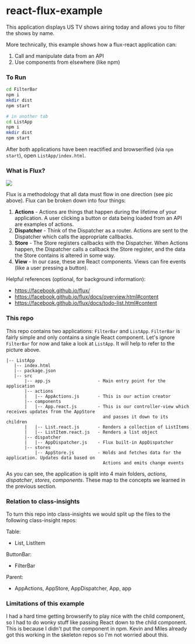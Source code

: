 # react-flux-example

This application displays US TV shows airing today and allows you to filter the shows by name.

More technically, this example shows how a flux-react application can:

1. Call and manipulate data from an API
2. Use components from elsewhere (like npm)

### To Run

```bash
cd FilterBar
npm i
mkdir dist
npm start

# in another tab
cd ListApp
npm i
mkdir dist
npm start
```

After both applications have been reactified and browserified (via `npm start`), open `ListApp/index.html`.

### What is Flux?

![](https://facebook.github.io/flux/img/flux-simple-f8-diagram-explained-1300w.png)

Flux is a methodology that all data must flow in one direction (see pic above). Flux can be broken down into four things:

1. **Actions** - Actions are things that happen during the lifetime of your application. A user clicking a button or data being loaded from an API are examples of actions.
2. **Dispatcher** - Think of the Dispatcher as a router. Actions are sent to the Dispatcher which calls the appropriate callbacks.
3. **Store** - The Store registers callbacks with the Dispatcher. When Actions happen, the Dispatcher calls a callback the Store register, and the data the Store contains is altered in some way.
4. **View** - In our case, these are React components. Views can fire events (like a user pressing a button).

Helpful references (optional, for background information):
 * https://facebook.github.io/flux/
 * https://facebook.github.io/flux/docs/overview.html#content
 * https://facebook.github.io/flux/docs/todo-list.html#content
 
### This repo

This repo contains two applications: `FilterBar` and `ListApp`. `FilterBar` is fairly simple and only contains a single React component. Let's ignore `FilterBar` for now and take a look at `ListApp`. It will help to refer to the picture above.
 
 ```
 |-- ListApp
    |-- index.html
    |-- package.json
    |-- src
        |-- app.js                  - Main entry point for the application
        |-- actions
        |   |-- AppActions.js       - This is our action creator
        |-- components
        |   |-- App.react.js        - This is our controller-view which receives updates from the AppStore
                                      and passes it down to its children
        |   |-- List.react.js       - Renders a collection of ListItems
        |   |-- ListItem.react.js   - Renders a list object
        |-- dispatcher
        |   |-- AppDispatcher.js    - Flux built-in AppDispatcher
        |-- stores
            |-- AppStore.js         - Holds and fetches data for the application. Updates data based on
                                      Actions and emits change events
 ```

As you can see, the application is split into 4 main folders, *actions*, *dispatcher*, *stores*, *components*. These map to the concepts we learned in the previous section.

### Relation to class-insights

To turn this repo into class-insights we would split up the files to the following class-insight repos:

Table:
* List, ListItem

ButtonBar:
* FilterBar

Parent:
* AppActions, AppStore, AppDispatcher, App, app

### Limitations of this example

I had a hard time getting browserify to play nice with the child component, so I had to do wonky stuff like passing React down to the child component. This is because I didn't put the component in npm. Kevin and Miles already got this working in the skeleton repos so I'm not worried about this.

